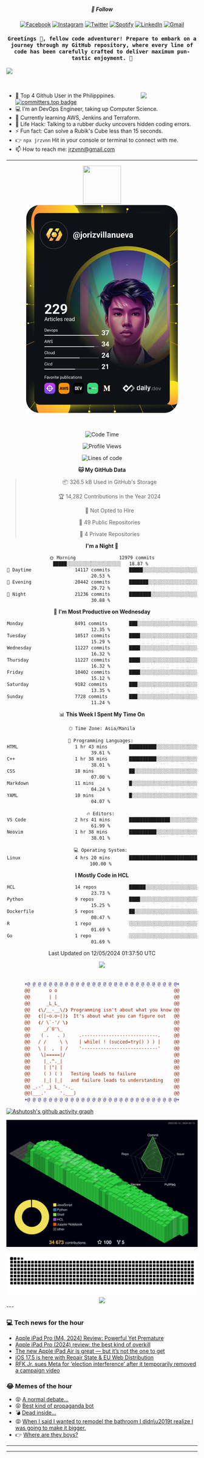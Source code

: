 <h5 align="center">💬 Follow</h5>
<div align="center">

[![Facebook](https://img.shields.io/badge/Facebook-%231877F2.svg?style=for-the-badge&logo=Facebook&logoColor=white)](https://www.facebook.com/Horisyo/)
[![Instagram](https://img.shields.io/badge/Instagram-%23E4405F.svg?style=for-the-badge&logo=Instagram&logoColor=white)](https://www.instagram.com/jrzvnn_/)
[![Twitter](https://img.shields.io/badge/Twitter-%231DA1F2.svg?style=for-the-badge&logo=Twitter&logoColor=white)](https://twitter.com/jrz_studies)
[![Spotify](https://img.shields.io/badge/Spotify-%231ED760.svg?style=for-the-badge&logo=Spotify&logoColor=white)](https://open.spotify.com/user/217td4qrc6mzqjodfalmzjpdi?si=b93099b9078c4ccb)
[![LinkedIn](https://img.shields.io/badge/LinkedIn-%230077B5.svg?style=for-the-badge&logo=LinkedIn&logoColor=white)](https://www.linkedin.com/in/jrz-vnn/)
[![Gmail](https://img.shields.io/badge/Gmail-D14836?style=for-the-badge&logo=gmail&logoColor=white)](mailto:jrzvnn@gmail.com)

</div>
<h4 align="center"><samp>Greetings 👋, fellow code adventurer! Prepare to embark on a journey through my GitHub repository, where every line of code has been carefully crafted to deliver maximum pun-tastic enjoyment. 🚀 </samp></h4>

<!--horizontal divider(gradiant)-->
<img src="https://user-images.githubusercontent.com/73097560/115834477-dbab4500-a447-11eb-908a-139a6edaec5c.gif">

&nbsp; 

<img align='right' src='https://github.com/Rishit-dagli/Rishit-dagli/blob/master/images/octocat-anime.gif' width='150"'>

- 🚀 Top 4 Github User in the Philipppines. [![committers.top badge](https://user-badge.committers.top/philippines/jrzvnn.svg)](https://user-badge.committers.top/philippines/USERNAME)
- 💻 I’m an DevOps Engineer, taking up Computer Science.
- 🤖 Currently learning AWS, Jenkins and Terraform.
- 🎯 Life Hack: Talking to a rubber ducky uncovers hidden coding errors.
- ⚡ Fun fact: Can solve a Rubik's Cube less than 15 seconds.
- 👉 `npx jrzvnn` Hit in your console or terminal to connect with me.
- 📫 How to reach me: jrzvnn@gmail.com

---

<!--🖼️OCTOCAT-->
<p align="center">

<img src="https://media.giphy.com/media/IP7sarl7C5lSFCw9rG/giphy.gif"  width="100px" height="100px">
<br />
<a href="https://app.daily.dev/jorizvillanueva"><img src="https://github.com/jrzvnn/jrzvnn/blob/main/devcard.svg" width="400" alt="Joriz Dev Card"/></a>
</p>

<br />
<div align="center">

<!--START_SECTION:waka-->
![Code Time](http://img.shields.io/badge/Code%20Time-257%20hrs%201%20min-blue)

![Profile Views](http://img.shields.io/badge/Profile%20Views-104-blue)

![Lines of code](https://img.shields.io/badge/From%20Hello%20World%20I%27ve%20Written-1.6%20million%20lines%20of%20code-blue)

**🐱 My GitHub Data** 

> 📦 326.5 kB Used in GitHub's Storage 
 > 
> 🏆 14,282 Contributions in the Year 2024
 > 
> 🚫 Not Opted to Hire
 > 
> 📜 49 Public Repositories 
 > 
> 🔑 4 Private Repositories 
 > 
**I'm a Night 🦉** 

```text
🌞 Morning                12979 commits       █████░░░░░░░░░░░░░░░░░░░░   18.87 % 
🌆 Daytime                14117 commits       █████░░░░░░░░░░░░░░░░░░░░   20.53 % 
🌃 Evening                20442 commits       ███████░░░░░░░░░░░░░░░░░░   29.72 % 
🌙 Night                  21236 commits       ████████░░░░░░░░░░░░░░░░░   30.88 % 
```
📅 **I'm Most Productive on Wednesday** 

```text
Monday                   8491 commits        ███░░░░░░░░░░░░░░░░░░░░░░   12.35 % 
Tuesday                  10517 commits       ████░░░░░░░░░░░░░░░░░░░░░   15.29 % 
Wednesday                11227 commits       ████░░░░░░░░░░░░░░░░░░░░░   16.32 % 
Thursday                 11227 commits       ████░░░░░░░░░░░░░░░░░░░░░   16.32 % 
Friday                   10402 commits       ████░░░░░░░░░░░░░░░░░░░░░   15.12 % 
Saturday                 9182 commits        ███░░░░░░░░░░░░░░░░░░░░░░   13.35 % 
Sunday                   7728 commits        ███░░░░░░░░░░░░░░░░░░░░░░   11.24 % 
```


📊 **This Week I Spent My Time On** 

```text
🕑︎ Time Zone: Asia/Manila

💬 Programming Languages: 
HTML                     1 hr 43 mins        ██████████░░░░░░░░░░░░░░░   39.61 % 
C++                      1 hr 38 mins        ██████████░░░░░░░░░░░░░░░   38.01 % 
CSS                      18 mins             ██░░░░░░░░░░░░░░░░░░░░░░░   07.00 % 
Markdown                 11 mins             █░░░░░░░░░░░░░░░░░░░░░░░░   04.24 % 
YAML                     10 mins             █░░░░░░░░░░░░░░░░░░░░░░░░   04.07 % 

🔥 Editors: 
VS Code                  2 hrs 41 mins       ███████████████░░░░░░░░░░   61.99 % 
Neovim                   1 hr 38 mins        ██████████░░░░░░░░░░░░░░░   38.01 % 

💻 Operating System: 
Linux                    4 hrs 20 mins       █████████████████████████   100.00 % 
```

**I Mostly Code in HCL** 

```text
HCL                      14 repos            ██████░░░░░░░░░░░░░░░░░░░   23.73 % 
Python                   9 repos             ████░░░░░░░░░░░░░░░░░░░░░   15.25 % 
Dockerfile               5 repos             ██░░░░░░░░░░░░░░░░░░░░░░░   08.47 % 
R                        1 repo              ░░░░░░░░░░░░░░░░░░░░░░░░░   01.69 % 
Go                       1 repo              ░░░░░░░░░░░░░░░░░░░░░░░░░   01.69 % 
```




 Last Updated on 12/05/2024 01:37:50 UTC
<!--END_SECTION:waka-->

<img src="https://wakatime.com/share/@jrzvnn/70a4618c-7cd9-4016-b7b9-eabe75c837ee.svg">

<br />
<br />

```diff
+@ @ @ @ @ @ @ @ @ @ @ @ @ @ @ @ @ @ @ @ @ @ @ @ @ @ @ @+
@@       o o                                           @@
@@       | |                                           @@
@@      _L_L_                                          @@
@@   ❮\/__-__\/❯ Programming isn't about what you know @@
@@   ❮(|~o.o~|)❯  It's about what you can figure out   @@
@@   ❮/ \`-'/ \❯                                       @@
@@     _/`U'\_                                         @@
@@    ( .   . )     .----------------------------.     @@
@@   / /     \ \    | while( ! (succed=try() ) ) |     @@
@@   \ |  ,  | /    '----------------------------'     @@
@@    \|=====|/                                        @@
@@     |_.^._|                                         @@
@@     | |"| |                                         @@
@@     ( ) ( )   Testing leads to failure              @@
@@     |_| |_|   and failure leads to understanding    @@
@@ _.-' _j L_ '-._                                     @@
@@(___.'     '.___)                                    @@
+@ @ @ @ @ @ @ @ @ @ @ @ @ @ @ @ @ @ @ @ @ @ @ @ @ @ @ @+

```

</div>


[![Ashutosh's github activity graph](https://github-readme-activity-graph.vercel.app/graph?username=jrzvnn&theme=github-compact)](https://github.com/ashutosh00710/github-readme-activity-graph)


![svg](profile-3d-contrib/profile-night-green.svg)

<div align="center">
<img src="https://github.com/jrzvnn/jrzvnn/blob/output/github-snake-dark.svg">
</div>

<div align=center>
<img align=center src=https://metrics.lecoq.io/jrzvnn?template=classic&isocalendar=1&languages=1&achievements=1&base=header%2C%20activity%2C%20community%2C%20repositories%2C%20metadata&base.indepth=false&base.hireable=false&base.skip=false&isocalendar=false&isocalendar.duration=full-year&languages=false&languages.limit=8&languages.threshold=0%25&languages.other=false&languages.colors=github&languages.sections=most-used&languages.indepth=false&languages.analysis.timeout=15&languages.analysis.timeout.repositories=7.5&languages.categories=markup%2C%20programming&languages.recent.categories=markup%2C%20programming&languages.recent.load=300&languages.recent.days=14&achievements=false&achievements.threshold=C&achievements.secrets=true&achievements.display=detailed&achievements.limit=0&config.timezone=Asia%2FManila)
</div>
<div align="left">
---

### 💻 Tech news for the hour

<!-- TECH:START -->
 - [Apple iPad Pro &lpar;M4, 2024&rpar; Review: Powerful Yet Premature](https://www.wired.com/review/apple-ipad-pro-m4-2024/)
 - [Apple iPad Pro &lpar;2024&rpar; review: the best kind of overkill](https://www.theverge.com/24155440/apple-ipad-pro-2024-review)
 - [The new Apple iPad Air is great — but it’s not the one to get](https://www.theverge.com/24155407/apple-ipad-air-review-2024)
 - [iOS 17.5 is here with Repair State &amp; EU Web Distribution](https://appleinsider.com/articles/24/05/13/ios-175-is-here-with-repair-state-eu-web-distribution?utm_medium=rss)
 - [RFK Jr. sues Meta for ‘election interference’ after it temporarily removed a campaign video](https://www.theverge.com/policy/2024/5/13/24155697/rfk-jr-meta-election-interference-lawsuit)<!-- TECH:END -->

### 😂 Memes of the hour

<!-- MEMES:START -->
 - 😝 [A normal debate...](http://9gag.com/gag/aQzp9Mq)
 - 😝 [Best kind of propaganda bot](http://9gag.com/gag/arye5oV)
 - 💣 [Dead inside...](http://9gag.com/gag/aD2wGPK)
 - 😝 [When I said I wanted to remodel the bathroom I didn\u2019t realize I was going to make it bigger.](http://9gag.com/gag/aO8yzn2)
 - 👉 [Where are they boys?](http://9gag.com/gag/aAyVPog)<!-- MEMES:END -->

---

---
